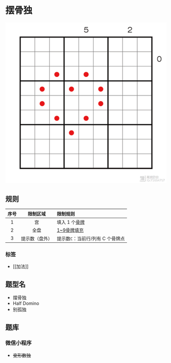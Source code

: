 # 摆骨独

![题](../../../../images/sudoku/摆骨独.jpeg)

## 规则

| 序号  |  限制区域   | 限制规则                 |
|:---:|:-------:|:---------------------|
|  1  |    宫    | 填入 1 个[骨牌]           |
|  2  |   全盘    | [1~9骨牌填充]            |
|  3  | 提示数（盘外） | 提示数`C`：当前行/列有 C 个骨牌点 |

### 标签

- [[加法]]

## 题型名

- 摆骨独
- Half Domino
- 别孤独

## 题库

### 微信小程序

- ~~变形数独~~

[骨牌]: ../../../../rules.md#骨牌

[1~9骨牌填充]: ../../../../rules.md#1to9骨牌填充
